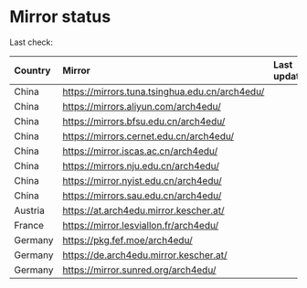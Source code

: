 <script src="./time.js"></script>
# Mirror status
Last check: <script type="text/javascript">localize(1735730234.513797);</script>

|Country|Mirror|Last update|
|:------|:-----|:----------|
|China|https://mirrors.tuna.tsinghua.edu.cn/arch4edu/|<script type="text/javascript">localize(1735670251);</script>|
|China|https://mirrors.aliyun.com/arch4edu/|<script type="text/javascript">localize(1735670251);</script>|
|China|https://mirrors.bfsu.edu.cn/arch4edu/|<script type="text/javascript">localize(1735670251);</script>|
|China|https://mirrors.cernet.edu.cn/arch4edu/|<script type="text/javascript">localize(1735670251);</script>|
|China|https://mirror.iscas.ac.cn/arch4edu/|<script type="text/javascript">localize(1735670251);</script>|
|China|https://mirrors.nju.edu.cn/arch4edu/|<script type="text/javascript">localize(1735627279);</script>|
|China|https://mirror.nyist.edu.cn/arch4edu/|<script type="text/javascript">localize(1735670251);</script>|
|China|https://mirrors.sau.edu.cn/arch4edu/|<script type="text/javascript">localize(1731653531);</script>|
|Austria|https://at.arch4edu.mirror.kescher.at/|<script type="text/javascript">localize(1735713704);</script>|
|France|https://mirror.lesviallon.fr/arch4edu/|<script type="text/javascript">localize(1735670251);</script>|
|Germany|https://pkg.fef.moe/arch4edu/|<script type="text/javascript">localize(1735713704);</script>|
|Germany|https://de.arch4edu.mirror.kescher.at/|<script type="text/javascript">localize(1735713704);</script>|
|Germany|https://mirror.sunred.org/arch4edu/|<script type="text/javascript">localize(1735713704);</script>|

<script src="./tablefilter/tablefilter.js"></script>
<script src="./table.js"></script>